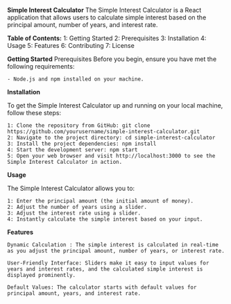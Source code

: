 **Simple Interest Calculator**
The Simple Interest Calculator is a React application that allows users to calculate simple interest based on the principal amount, number of years, and interest rate.

**Table of Contents:**
     1: Getting Started
     2: Prerequisites
     3: Installation
     4: Usage
     5: Features
     6: Contributing
     7: License
     
**Getting Started**
Prerequisites
Before you begin, ensure you have met the following requirements:

    - Node.js and npm installed on your machine.
    
**Installation**

To get the Simple Interest Calculator up and running on your local machine, follow these steps:

    1: Clone the repository from GitHub: git clone https://github.com/yourusername/simple-interest-calculator.git
    2: Navigate to the project directory: cd simple-interest-calculator
    3: Install the project dependencies: npm install
    4: Start the development server: npm start
    5: Open your web browser and visit http://localhost:3000 to see the Simple Interest Calculator in action.

**Usage**

The Simple Interest Calculator allows you to:

    1: Enter the principal amount (the initial amount of money).
    2: Adjust the number of years using a slider.
    3: Adjust the interest rate using a slider.
    4: Instantly calculate the simple interest based on your input.

**Features**

    Dynamic Calculation : The simple interest is calculated in real-time as you adjust the principal amount, number of years, or interest rate.

    User-Friendly Interface: Sliders make it easy to input values for years and interest rates, and the calculated simple interest is displayed prominently.

    Default Values: The calculator starts with default values for principal amount, years, and interest rate.
